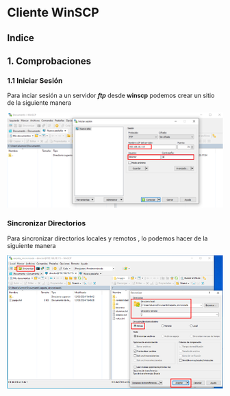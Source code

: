 # Cliente WinSCP

## Indice 


## 1. Comprobaciones

### 1.1 Iniciar Sesión 

Para inciar sesión a un servidor ***ftp*** desde **winscp** podemos crear un sitio de la siguiente manera 

![Iniciar Seseión con Usuarios](./img/winscp/1_inciar_sesion.png)

### Sincronizar Directorios 

Para sincronizar directorios locales y remotos , lo podemos hacer de la siguiente manera 

![Sincronizar Directorios 1](./img/winscp/2_sincronizar_directorios_1.png)